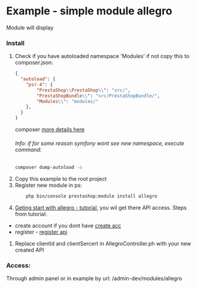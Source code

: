 # Example - simple module allegro
Module will display
### Install

1. Check if you have autoloaded namespace 'Modules' if not copy this to composer.json:
    ```json
    {
      "autoload": {
        "psr-4": {
            "PrestaShop\\PrestaShop\\": "src/",
            "PrestaShopBundle\\": "src/PrestaShopBundle/",
            "Modules\\": "modules/"
        },
      }
    }
    ```
    composer [more details here](https://getcomposer.org/doc/01-basic-usage.md)
    ###### Info: if for some reason symfony wont see new namespace, execute command:
    ```bash
    composer dump-autoload -o
    ```
1. Copy this example to the root project
1. Register new module in ps:
    ```bash
        php bin/console prestashop:module install allegro
    ```
1. [Geting start with allegro - tutorial](https://developer.allegro.pl/getting_started/#jak-zarejestrowa%c4%87-now%c4%85-aplikacj%c4%99), you wil get there API access.
  Steps from tutorial:
  * create account if you dont have [create acc](https://allegro.pl.allegrosandbox.pl/rejestracja)
  * register - [register api](https://apps.developer.allegro.pl.allegrosandbox.pl/new)
1. Replace clientId and clientSercert in AllegroController.ph with your new created API

### Access:
Through admin panel or in example by url: /admin-dev/modules/allegro
